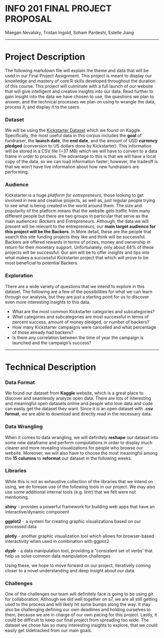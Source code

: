 # INFO 201 FINAL PROJECT PROPOSAL

Maegan Nevalsky, Tristan Ingold, Soham Pardeshi, Estelle Jiang

---

# Project Description 

The following markdown file will explain the theme and data that will be used in our Final Project Assignment. This project is meant to display our knowledge and mastery of core R skills developed throughout the duration of this course. This project will culminate with a full launch of our website that will give intelligent and creative insights into our data. Read further to gain insight into the data we have chosen to use, the questions we plan to answer, and the technical processes we plan on using to wrangle the data, process it, and display it to the users. 

### Dataset
We will be using the [Kickstarter Dataset](https://www.kaggle.com/kemical/kickstarter-projects/data) which we found on Kaggle. Specifically, the most useful data in this corpus includes the **goal** of fundraiser, the **launch date**, the **end date**, and the amount of USD **currency pledged** (conversion to US dollars done by Kickstarter). This information will be stored in a CSV file (~37 MB) which we will have to convert to a data frame in order to process. The advantage to this is that we will have a local copy of the data, so we can load information faster; however, the tradeoff is that we won’t have live information about how new fundraisers are performing.

### Audience 
Kickstarter is a huge _platform for entrepreneurs_, those looking to get involved in new and creative projects, as well as, just regular people trying to see what is being created in the world around them. The size and popularity of the platform means that the website gets traffic from many different people but there are two groups in particular that serve as the main audiences: _Backers_ and _Entrepreneurs_. Although, the data we will present will be relevant to the entrepreneurs, our **main target audience for this project will be the Backers**. In More detail, these are the people that search this site funding projects they like and think will be successful. Backers are offered rewards in terms of prizes, money and ownership in return for their monetary support. Unfortunately, only about 44% of these projects will be successful. Our aim will be to offer insights and tips into what makes a successful Kickstarter project that which will prove to be most beneficial to potential Backers. 

### Exploration
There are a wide variety of questions that we intend to explore in this dataset. The following are a few of the possibilities for what we can learn through our analysis, but they are just a starting point for us to discover even more interesting insights to this data.

- What are the most common Kickstarter categories and subcategories?
- What categories and subcategories are most successful in terms of percent success, amount of money pledged, or number of backers?
- How many Kickstarter campaigns were cancelled and what percentage of those already had backers? 
- Is there any correlation between the time of year the campaign is launched and the campaign’s success? 



---

# Technical Description

### Data Format

We found our dataset from **Kaggle** website, which is a great place to discover and seamlessly analyze open data. There are lots of interesting and meaningful open datasets online and people who love data and code can easily get the dataset they want. Since it is an open dataset with **.csv format**, we are able to download and directly read in the necessary data. 

### Data Wrangling
 
When it comes to data wrangling, we will definitely **reshape** our dataset into some new dataframe and perform computations in order to display much clearer and more revealing visualizations for people who browse our website. Moreover, we will also have to choose the most meaningful among the **15 columns** to **reformat** our dataset in the following weeks. 

### Libraries
While this is not an exhaustive collection of the libraries that we intend on using, we do foresee use of the following tools in our project. We may also use some additional internal tools (e.g. lintr) that we felt were not mentioning.

**shiny** - provides a powerful framework for building web apps that have an interactive/dynamic component

**ggplot2** - a system for creating graphic visualizations based on our processed data

**plotly** - another graphic visualization tool which allows for browser-based interactivity when used in combination with ggplot2

**dyplr** - a data manipulation tool, providing a “consistent set of verbs’ that help us solve common data manipulation challenges

Using these, we hope to move forward on our project, iteratively coming closer to a novel understanding and deep insight about our data.

### Challenges

One of the challenges our team will definitely face is going to be using git for collaboration. Although we did well together on a7, we are all still getting used to the process and will likely hit some bumps along the way. It may also be challenging defining our own deadlines and holding ourselves to them, because we are in charge of our own pacing for this project. Lastly, it could be difficult to keep our final project from spreading too wide. The dataset we chose has so many interesting insights to explore, that we could easily get sidetracked from our main goals.
